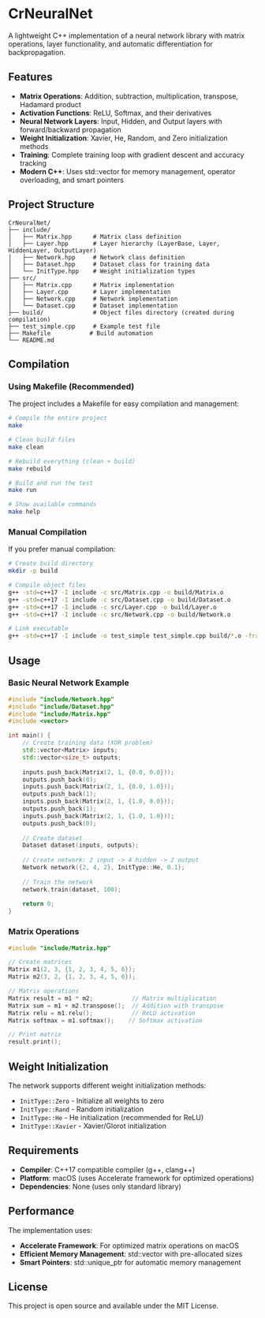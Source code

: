 # CrNeuralNet

A lightweight C++ implementation of a neural network library with matrix operations, layer functionality, and automatic differentiation for backpropagation.

## Features

- **Matrix Operations**: Addition, subtraction, multiplication, transpose, Hadamard product
- **Activation Functions**: ReLU, Softmax, and their derivatives
- **Neural Network Layers**: Input, Hidden, and Output layers with forward/backward propagation
- **Weight Initialization**: Xavier, He, Random, and Zero initialization methods
- **Training**: Complete training loop with gradient descent and accuracy tracking
- **Modern C++**: Uses std::vector for memory management, operator overloading, and smart pointers

## Project Structure

```
CrNeuralNet/
├── include/
│   ├── Matrix.hpp      # Matrix class definition
│   ├── Layer.hpp       # Layer hierarchy (LayerBase, Layer, HiddenLayer, OutputLayer)
│   ├── Network.hpp     # Network class definition
│   ├── Dataset.hpp     # Dataset class for training data
│   └── InitType.hpp    # Weight initialization types
├── src/
│   ├── Matrix.cpp      # Matrix implementation
│   ├── Layer.cpp       # Layer implementation
│   ├── Network.cpp     # Network implementation
│   └── Dataset.cpp     # Dataset implementation
├── build/              # Object files directory (created during compilation)
├── test_simple.cpp     # Example test file
├── Makefile           # Build automation
└── README.md
```

## Compilation

### Using Makefile (Recommended)

The project includes a Makefile for easy compilation and management:

```bash
# Compile the entire project
make

# Clean build files
make clean

# Rebuild everything (clean + build)
make rebuild

# Build and run the test
make run

# Show available commands
make help
```

### Manual Compilation

If you prefer manual compilation:

```bash
# Create build directory
mkdir -p build

# Compile object files
g++ -std=c++17 -I include -c src/Matrix.cpp -o build/Matrix.o
g++ -std=c++17 -I include -c src/Dataset.cpp -o build/Dataset.o
g++ -std=c++17 -I include -c src/Layer.cpp -o build/Layer.o
g++ -std=c++17 -I include -c src/Network.cpp -o build/Network.o

# Link executable
g++ -std=c++17 -I include -o test_simple test_simple.cpp build/*.o -framework Accelerate
```

## Usage

### Basic Neural Network Example

```cpp
#include "include/Network.hpp"
#include "include/Dataset.hpp"
#include "include/Matrix.hpp"
#include <vector>

int main() {
    // Create training data (XOR problem)
    std::vector<Matrix> inputs;
    std::vector<size_t> outputs;
    
    inputs.push_back(Matrix(2, 1, {0.0, 0.0}));
    outputs.push_back(0);
    inputs.push_back(Matrix(2, 1, {0.0, 1.0}));
    outputs.push_back(1);
    inputs.push_back(Matrix(2, 1, {1.0, 0.0}));
    outputs.push_back(1);
    inputs.push_back(Matrix(2, 1, {1.0, 1.0}));
    outputs.push_back(0);
    
    // Create dataset
    Dataset dataset(inputs, outputs);
    
    // Create network: 2 input -> 4 hidden -> 2 output
    Network network({2, 4, 2}, InitType::He, 0.1);
    
    // Train the network
    network.train(dataset, 100);
    
    return 0;
}
```

### Matrix Operations

```cpp
#include "include/Matrix.hpp"

// Create matrices
Matrix m1(2, 3, {1, 2, 3, 4, 5, 6});
Matrix m2(3, 2, {1, 2, 3, 4, 5, 6});

// Matrix operations
Matrix result = m1 * m2;           // Matrix multiplication
Matrix sum = m1 + m2.transpose();  // Addition with transpose
Matrix relu = m1.relu();           // ReLU activation
Matrix softmax = m1.softmax();    // Softmax activation

// Print matrix
result.print();
```

## Weight Initialization

The network supports different weight initialization methods:

- `InitType::Zero` - Initialize all weights to zero
- `InitType::Rand` - Random initialization
- `InitType::He` - He initialization (recommended for ReLU)
- `InitType::Xavier` - Xavier/Glorot initialization

## Requirements

- **Compiler**: C++17 compatible compiler (g++, clang++)
- **Platform**: macOS (uses Accelerate framework for optimized operations)
- **Dependencies**: None (uses only standard library)

## Performance

The implementation uses:
- **Accelerate Framework**: For optimized matrix operations on macOS
- **Efficient Memory Management**: std::vector with pre-allocated sizes
- **Smart Pointers**: std::unique_ptr for automatic memory management

## License

This project is open source and available under the MIT License.
